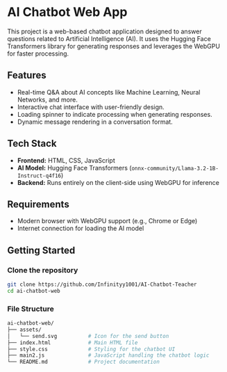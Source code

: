 # AI Chatbot Web App

This project is a web-based chatbot application designed to answer questions related to Artificial Intelligence (AI). It uses the Hugging Face Transformers library for generating responses and leverages the WebGPU for faster processing.

## Features

- Real-time Q&A about AI concepts like Machine Learning, Neural Networks, and more.
- Interactive chat interface with user-friendly design.
- Loading spinner to indicate processing when generating responses.
- Dynamic message rendering in a conversation format.

## Tech Stack

- **Frontend:** HTML, CSS, JavaScript
- **AI Model:** Hugging Face Transformers (`onnx-community/Llama-3.2-1B-Instruct-q4f16`)
- **Backend:** Runs entirely on the client-side using WebGPU for inference

## Requirements

- Modern browser with WebGPU support (e.g., Chrome or Edge)
- Internet connection for loading the AI model

## Getting Started

### Clone the repository

```bash
git clone https://github.com/Infinityy1001/AI-Chatbot-Teacher
cd ai-chatbot-web
```

### File Structure

```bash
ai-chatbot-web/
├── assets/
│   └── send.svg          # Icon for the send button
├── index.html            # Main HTML file
├── style.css             # Styling for the chatbot UI
├── main2.js              # JavaScript handling the chatbot logic
└── README.md             # Project documentation
```